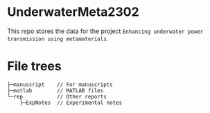 # UnderwaterMeta2302
This repo stores the data for the project `Enhancing underwater power transmission using metamaterials`.

# File trees
```
├─manuscript    // For manuscripts
├─matlab        // MATLAB files
└─rep           // Other reports
    ├─ExpNotes  // Experimental notes
```

